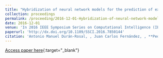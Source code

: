```yaml
---
title: "Hybridization of neural network models for the prediction of extreme significant wave height segments"
collection: proceedings
permalink: /proceeding/2016-12-01-Hybridization-of-neural-network-models-for-the-prediction-of-extreme-significant-wave-height-segments
date: 2016-12-01
venue: 'In 2016 IEEE Symposium Series on Computational Intelligence (IEEE SSCI 2016)'
paperurl: 'http://dx.doi.org/10.1109/SSCI.2016.7850144'
citation: 'Antonio Manuel Durán-Rosal, , Juan Carlos Fernández, , **Pedro Antonio Gutiérrez, **, César Hervás-Martínez, &quot;Hybridization of neural network models for the prediction of extreme significant wave height segments.&quot; In 2016 IEEE Symposium Series on Computational Intelligence (IEEE SSCI 2016), 2016, Athens, Greece, pp.1--8.'
---
```

[Access paper here](http://dx.doi.org/10.1109/SSCI.2016.7850144){:target="_blank"}
